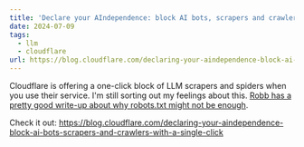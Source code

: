 ```yaml
---
title: 'Declare your AIndependence: block AI bots, scrapers and crawlers with a single click'
date: 2024-07-09
tags:
  - llm
  - cloudflare
url: https://blog.cloudflare.com/declaring-your-aindependence-block-ai-bots-scrapers-and-crawlers-with-a-single-click
---
```


Cloudflare is offering a one-click block of LLM scrapers and spiders when you use their service. I'm still sorting out my feelings about this. [Robb has a pretty good write-up about why robots.txt might not be enough](https://rknight.me/blog/perplexity-ai-robotstxt-and-other-questions/).

Check it out: https://blog.cloudflare.com/declaring-your-aindependence-block-ai-bots-scrapers-and-crawlers-with-a-single-click

